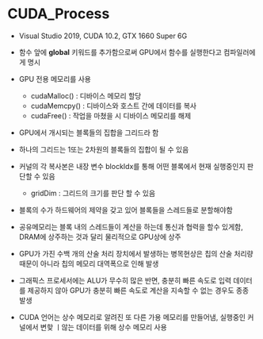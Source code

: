 # CUDA_Process
  * Visual Studio 2019, CUDA 10.2, GTX 1660 Super 6G
  - 함수 앞에 __global__ 키워드를 추가함으로써 GPU에서 함수를 실행한다고 컴파일러에게 명시
  - GPU 전용 메모리를 사용
    -  cudaMalloc() : 디바이스 메모리 할당
    -  cudaMemcpy() : 디바이스와 호스트 간에 데이터를 복사
    -  cudaFree() : 작업을 마쳤을 시 디바이스 메모리를 해제

 - GPU에서 개시되는 블록들의 집합을 그리드라 함
 - 하나의 그리드는 1또는 2차원의 블록들의 집합이 될 수 있음
 - 커널의 각 복사본은 내장 변수 blockIdx를 통해 어떤 블록에서 현재 실행중인지 판단할 수 있음
   - gridDim : 그리드의 크기를 판단 할 수 있음
 
 - 블록의 수가 하드웨어의 제약을 갖고 있어 블록들을 스레드들로 분할해야함
 - 공유메모리는 블록 내의 스레드들이 계산을 하는데 통신과 협력을 할수 있게함, DRAM에 상주하는 것과 달리 물리적으로 GPU상에 상주
 - GPU가 가진 수백 개의 산술 처리 장치에서 발생하는 병목현상은 칩의 산술 처리량 때문이 아니라 칩의 메모리 대역폭으로 인해 발생
 - 그래픽스 프로세서에는 ALU가 무수히 많은 반면, 충분히 빠른 속도로 입력 데이터를 제공하지 않아 GPU가 충분히 빠른 속도로 계산을 지속할 수 없는 경우도 종종 발생
 - CUDA 언어는 상수 메모리로 알려진 또 다른 가용 메모리를 만들어냄, 실행중인 커널에서 변핮 ㅣ않는 데이터를 위해 상수 메모리 사용 
 
